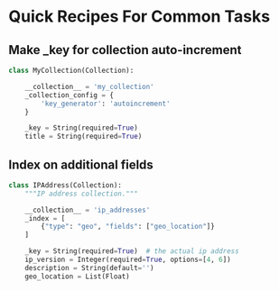 # Quick Recipes For Common Tasks

## Make \_key for collection auto-increment

```python
class MyCollection(Collection):

    __collection__ = 'my_collection'
    _collection_config = {
        'key_generator': 'autoincrement'
    }

    _key = String(required=True)
    title = String(required=True)
```


## Index on additional fields

```python
class IPAddress(Collection):
    """IP address collection."""

    __collection__ = 'ip_addresses'
    _index = [
        {"type": "geo", "fields": ["geo_location"]}
    ]

    _key = String(required=True)  # the actual ip address
    ip_version = Integer(required=True, options=[4, 6])
    description = String(default='')
    geo_location = List(Float)
```
